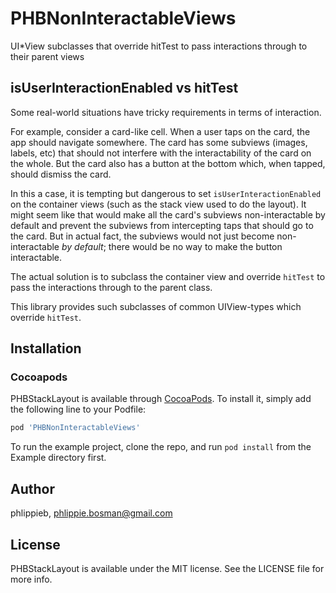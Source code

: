 # PHBNonInteractableViews
UI*View subclasses that override hitTest to pass interactions through to their parent views

## isUserInteractionEnabled vs hitTest

Some real-world situations have tricky requirements in terms of interaction.

For example, consider a card-like cell. 
When a user taps on the card, the app should navigate somewhere.
The card has some subviews (images, labels, etc) that should not interfere with the interactability of the card on the whole.
But the card also has a button at the bottom which, when tapped, should dismiss the card.

In this a case, it is tempting but dangerous to set `isUserInteractionEnabled` on the container views (such as the stack view used to do the layout).
It might seem like that would make all the card's subviews non-interactable by default and prevent the subviews from intercepting taps that should go to the card.
But in actual fact, the subviews would not just become non-interactable *by default*; there would be no way to make the button interactable.

The actual solution is to subclass the container view and override `hitTest` to pass the interactions through to the parent class.

This library provides such subclasses of common UIView-types which override `hitTest`.

## Installation

### Cocoapods

PHBStackLayout is available through [CocoaPods](https://cocoapods.org). To install
it, simply add the following line to your Podfile:

```ruby
pod 'PHBNonInteractableViews'
```

To run the example project, clone the repo, and run `pod install` from the Example directory first.

## Author

phlippieb, phlippie.bosman@gmail.com

## License

PHBStackLayout is available under the MIT license. See the LICENSE file for more info.
